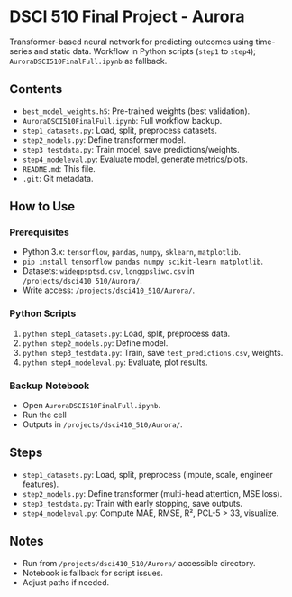 # DSCI 510 Final Project - Aurora

Transformer-based neural network for predicting outcomes using time-series and static data. Workflow in Python scripts (`step1` to `step4`); `AuroraDSCI510FinalFull.ipynb` as fallback.

## Contents
- `best_model_weights.h5`: Pre-trained weights (best validation).
- `AuroraDSCI510FinalFull.ipynb`: Full workflow backup.
- `step1_datasets.py`: Load, split, preprocess datasets.
- `step2_models.py`: Define transformer model.
- `step3_testdata.py`: Train model, save predictions/weights.
- `step4_modeleval.py`: Evaluate model, generate metrics/plots.
- `README.md`: This file.
- `.git`: Git metadata.

## How to Use

### Prerequisites
- Python 3.x: `tensorflow`, `pandas`, `numpy`, `sklearn`, `matplotlib`.
- `pip install tensorflow pandas numpy scikit-learn matplotlib`.
- Datasets: `widegpsptsd.csv`, `longgpsliwc.csv` in `/projects/dsci410_510/Aurora/`.
- Write access: `/projects/dsci410_510/Aurora/`.

### Python Scripts
1. `python step1_datasets.py`: Load, split, preprocess data.
2. `python step2_models.py`: Define model.
3. `python step3_testdata.py`: Train, save `test_predictions.csv`, weights.
4. `python step4_modeleval.py`: Evaluate, plot results.

### Backup Notebook
- Open `AuroraDSCI510FinalFull.ipynb`.
- Run the cell
- Outputs in `/projects/dsci410_510/Aurora/`.

## Steps
- `step1_datasets.py`: Load, split, preprocess (impute, scale, engineer features).
- `step2_models.py`: Define transformer (multi-head attention, MSE loss).
- `step3_testdata.py`: Train with early stopping, save outputs.
- `step4_modeleval.py`: Compute MAE, RMSE, R², PCL-5 > 33, visualize.

## Notes
- Run from `/projects/dsci410_510/Aurora/` accessible directory.
- Notebook is fallback for script issues.
- Adjust paths if needed.
